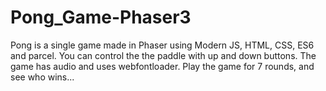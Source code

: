# Pong_Game-Phaser3
Pong is a single game made in Phaser using Modern JS, HTML, CSS, ES6 and parcel.
You can control the the paddle with up and down buttons. 
The game has audio and uses webfontloader.
Play the game for 7 rounds, and see who wins...

